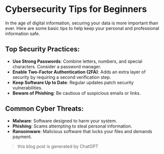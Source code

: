 # Cybersecurity Tips for Beginners

In the age of digital information, securing your data is more important than ever. Here are some basic tips to help keep your personal and professional information safe.

## Top Security Practices:

- **Use Strong Passwords**: Combine letters, numbers, and special characters. Consider a password manager.
- **Enable Two-Factor Authentication (2FA)**: Adds an extra layer of security by requiring a second verification step.
- **Keep Software Up to Date**: Regular updates patch security vulnerabilities.
- **Beware of Phishing**: Be cautious of suspicious emails or links.

## Common Cyber Threats:

- **Malware**: Software designed to harm your system.
- **Phishing**: Scams attempting to steal personal information.
- **Ransomware**: Malicious software that locks your files and demands payment.

> this blog post is generated by ChatGPT
